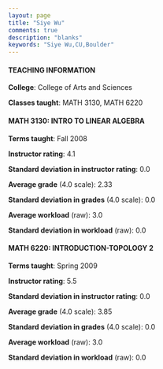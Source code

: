 ```yaml
---
layout: page
title: "Siye Wu" 
comments: true
description: "blanks"
keywords: "Siye Wu,CU,Boulder"
---
```

<head>
<script src="https://ajax.googleapis.com/ajax/libs/jquery/2.1.3/jquery.min.js"></script>
<script src="https://dl.dropboxusercontent.com/s/pc42nxpaw1ea4o9/highcharts.js?dl=0"></script>
<!-- <script src="../assets/js/highcharts.js"></script> -->
<style type="text/css">@font-face {
	font-family: "Bebas Neue";
	src: url(https://www.filehosting.org/file/details/544349/BebasNeue Regular.otf) format("opentype");
	}
	h1.Bebas { 
		font-family: "Bebas Neue", Verdana, Tahoma;
	}
</style>
</head>
	   
#### TEACHING INFORMATION

**College**: College of Arts and Sciences

**Classes taught**: MATH 3130, MATH 6220

#### MATH 3130: INTRO TO LINEAR ALGEBRA

**Terms taught**: Fall 2008

**Instructor rating**: 4.1

**Standard deviation in instructor rating**: 0.0

**Average grade** (4.0 scale): 2.33

**Standard deviation in grades** (4.0 scale): 0.0

**Average workload** (raw): 3.0

**Standard deviation in workload** (raw): 0.0

#### MATH 6220: INTRODUCTION-TOPOLOGY 2

**Terms taught**: Spring 2009

**Instructor rating**: 5.5

**Standard deviation in instructor rating**: 0.0

**Average grade** (4.0 scale): 3.85

**Standard deviation in grades** (4.0 scale): 0.0

**Average workload** (raw): 3.0

**Standard deviation in workload** (raw): 0.0

